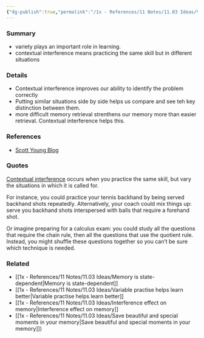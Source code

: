 ```yaml
---
{"dg-publish":true,"permalink":"/1x - References/11 Notes/11.03 Ideas/Variability in learning - Contextual interference/","noteIcon":""}
---
```



### Summary
- variety plays an important role in learning.
- contextual interference means practicing the same skill but in different situations

### Details
- Contextual interference improves our ability to identify the problem correctly
- Putting similar situations side by side helps us compare and see teh key distinction between them.
- more difficult memory retrieval strenthens our memory more than easier retrieval. Contextual interference helps this.

### References
- [Scott Young Blog](https://www.scotthyoung.com/blog/2022/10/26/variable-mastery/?utm_source=Bibblio&utm_medium=Article_footer&utm_campaign=Related_content)

### Quotes
[Contextual interference](https://en.wikipedia.org/wiki/Motor_learning#Structure_of_practice_and_contextual_interference) occurs when you practice the same skill, but vary the situations in which it is called for.

For instance, you could practice your tennis backhand by being served backhand shots repeatedly. Alternatively, your coach could mix things up: serve you backhand shots interspersed with balls that require a forehand shot.

Or imagine preparing for a calculus exam: you could study all the questions that require the chain rule, then all the questions that use the quotient rule. Instead, you might shuffle these questions together so you can’t be sure which technique is needed.

### Related
- [[1x - References/11 Notes/11.03 Ideas/Memory is state-dependent\|Memory is state-dependent]]
- [[1x - References/11 Notes/11.03 Ideas/Variable practise helps learn better\|Variable practise helps learn better]]
- [[1x - References/11 Notes/11.03 Ideas/Interference effect on memory\|Interference effect on memory]]
- [[1x - References/11 Notes/11.03 Ideas/Save beautiful and special moments in your memory\|Save beautiful and special moments in your memory]])
